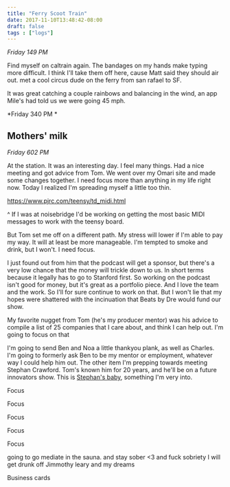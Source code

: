 ```yaml
---
title: "Ferry Scoot Train"
date: 2017-11-10T13:48:42-08:00
draft: false
tags : ["logs"]
---
```


*Friday 149 PM*

Find myself on caltrain again. The bandages on my hands make typing more difficult. I think I'll take them off here, cause Matt said they should air out. met a cool circus dude on the ferry from san rafael to SF.

It was great catching a couple rainbows and balancing in the wind, an app Mile's had told us we were going 45 mph.






*Friday 340 PM *


## Mothers' milk



*Friday 602 PM*

At the station. It was an interesting day. I feel many things. Had a nice meeting and got advice from Tom. We went over my Omari site and made some changes together. I need focus more than anything in my life right now. Today I realized I'm spreading myself a little too thin.

https://www.pjrc.com/teensy/td_midi.html

^ If I was at noisebridge I'd be working on getting the most basic MIDI messages to work with the teensy board.

But Tom set me off on a different path. My stress will lower if I'm able to pay my way. It will at least be more manageable. I'm tempted to smoke and drink, but I won't.  I need focus.

I just found out from him that the podcast will get a sponsor, but there's a very low chance that the money will trickle down to us. In short terms because it legally has to go to Stanford first. So working on the podcast isn't good for money, but it's great as a portfolio piece. And I love the team and the work. So I'll for sure continue to work on that. But I won't lie that my hopes were shattered with the incinuation that Beats by Dre would fund our show.

My favorite nugget from Tom (he's my producer mentor) was his advice to compile a list of 25 companies that I care about, and think I can help out. I'm going to focus on that

I'm going to send Ben and Noa a little thankyou plank, as well as Charles. I'm going to formerly ask Ben to be my mentor or employment, whatever way I could help him out. The other item I'm prepping towards meeting Stephan Crawford. Tom's known him for 20 years, and he'll be on a future innovators show. This is [Stephan's baby](http://www.theclimatemusicproject.org/who-we-are/), something I'm very into.

Focus

Focus

Focus

Focus

Focus

going to go mediate in the sauna.
and stay sober <3
and fuck sobriety
I will get drunk off Jimmothy leary and my dreams


Business cards   
